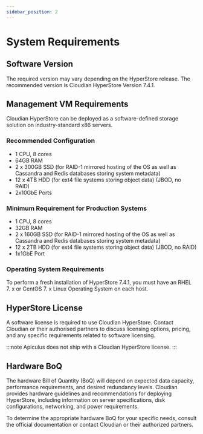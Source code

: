 ```yaml
---
sidebar_position: 2
---
```

# System Requirements

## Software Version

The required version may vary depending on the HyperStore release. The recommended version is Cloudian HyperStore Version 7.4.1.

## Management VM Requirements

Cloudian HyperStore can be deployed as a software-defined storage solution on industry-standard x86 servers.

### Recommended Configuration

- 1 CPU, 8 cores 
- 64GB RAM
- 2 x 300GB SSD (for RAID-1 mirrored hosting of the OS as well as Cassandra and Redis databases storing system metadata) 
- 12 x 4TB HDD (for ext4 file systems storing object data) (JBOD, no RAID)
- 2x10GbE Ports

### Minimum Requirement for Production Systems 

- 1 CPU, 8 cores 
- 32GB RAM 
- 2 x 160GB SSD (for RAID-1 mirrored hosting of the OS as well as Cassandra and Redis databases storing system metadata) 
- 12 x 2TB HDD (for ext4 file systems storing object data) (JBOD, no RAID)
- 1x1GbE Port

### Operating System Requirements

To perform a fresh installation of HyperStore 7.4.1, you must have an RHEL 7. x or CentOS 7. x Linux Operating System on each host.

## HyperStore License

A software license is required to use Cloudian HyperStore. Contact Cloudian or their authorised partners to discuss licensing options, pricing, and any specific requirements related to software licensing. 

:::note
Apiculus does not ship with a Cloudian HyperStore license.
:::

## Hardware BoQ

The hardware Bill of Quantity (BoQ) will depend on expected data capacity, performance requirements, and desired redundancy levels. Cloudian provides hardware guidelines and recommendations for deploying HyperStore, including information on server specifications, disk configurations, networking, and power requirements.

To determine the appropriate hardware BoQ for your specific needs, consult the official documentation or contact Cloudian or their authorized partners.




